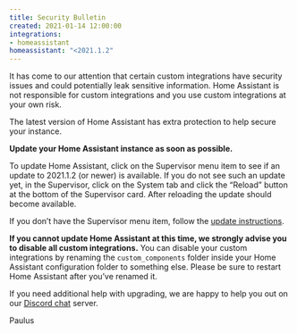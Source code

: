 ```yaml
---
title: Security Bulletin
created: 2021-01-14 12:00:00
integrations:
- homeassistant
homeassistant: "<2021.1.2"
---
```


It has come to our attention that certain custom integrations have security issues and could potentially leak sensitive information. Home Assistant is not responsible for custom integrations and you use custom integrations at your own risk.

The latest version of Home Assistant has extra protection to help secure your instance.

**Update your Home Assistant instance as soon as possible.**

To update Home Assistant, click on the Supervisor menu item to see if an update to 2021.1.2 (or newer) is available. If you do not see such an update yet, in the Supervisor, click on the System tab and click the “Reload” button at the bottom of the Supervisor card. After reloading the update should become available.

If you don’t have the Supervisor menu item, follow the [update instructions](https://www.home-assistant.io/docs/installation/updating/).

**If you cannot update Home Assistant at this time, we strongly advise you to disable all custom integrations.** You can disable your custom integrations by renaming the `custom_components` folder inside your Home Assistant configuration folder to something else. Please be sure to restart Home Assistant after you’ve renamed it.

If you need additional help with upgrading, we are happy to help you out on our [Discord chat](https://www.home-assistant.io/join-chat/) server.

Paulus
